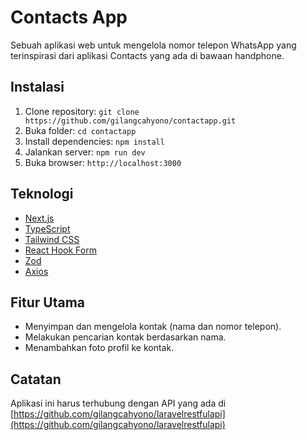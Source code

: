 # Contacts App

Sebuah aplikasi web untuk mengelola nomor telepon WhatsApp yang terinspirasi dari aplikasi Contacts yang ada di bawaan handphone.

## Instalasi

1. Clone repository: `git clone https://github.com/gilangcahyono/contactapp.git`
2. Buka folder: `cd contactapp`
3. Install dependencies: `npm install`
4. Jalankan server: `npm run dev`
5. Buka browser: `http://localhost:3000`

## Teknologi

- [Next.js](https://nextjs.org/)
- [TypeScript](https://www.typescriptlang.org/)
- [Tailwind CSS](https://tailwindcss.com/)
- [React Hook Form](https://react-hook-form.com/)
- [Zod](https://zod.dev/)
- [Axios](https://axios-http.com/)

## Fitur Utama

- Menyimpan dan mengelola kontak (nama dan nomor telepon).
- Melakukan pencarian kontak berdasarkan nama.
- Menambahkan foto profil ke kontak.

## Catatan

Aplikasi ini harus terhubung dengan API yang ada di [https://github.com/gilangcahyono/laravelrestfulapi](https://github.com/gilangcahyono/laravelrestfulapi)
